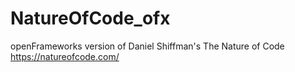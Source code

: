 # NatureOfCode_ofx
openFrameworks version of Daniel Shiffman's The Nature of Code https://natureofcode.com/
